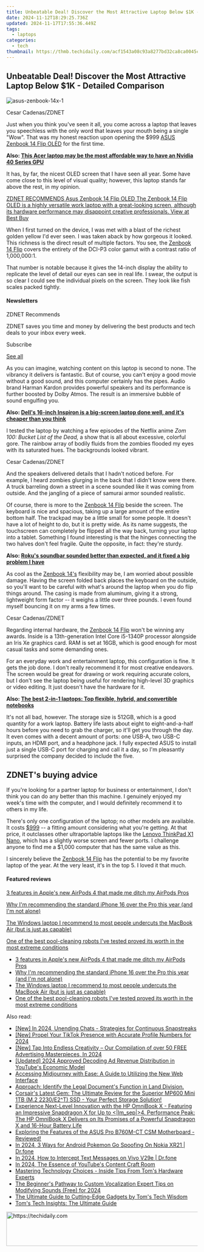 ```yaml
---
title: Unbeatable Deal! Discover the Most Attractive Laptop Below $1K - Detailed Comparison by ZDNet
date: 2024-11-12T18:29:25.736Z
updated: 2024-11-17T17:55:36.449Z
tags:
  - laptops
categories:
  - tech
thumbnail: https://thmb.techidaily.com/acf1543a08c93a8277bd32ca8ca0045c1e81ebd5061ccbafdfe3582cd05fb8bf.jpg
---
```


## Unbeatable Deal! Discover the Most Attractive Laptop Below $1K - Detailed Comparison

![asus-zenbook-14x-1](https://www.zdnet.com/a/img/resize/d82dba1f6676d1c2e2dd41e9181d8d8af26f9afb/2023/09/22/f0a0b74a-04e3-4987-b9cf-cefeefc7c2c7/asus-zenbook-14x-1.jpg?auto=webp&width=1280)

Cesar Cadenas/ZDNET

Just when you think you've seen it all, you come across a laptop that leaves you speechless with the only word that leaves your mouth being a single "Wow". That was my honest reaction upon opening the $999 [ASUS Zenbook 14 Flip OLED](https://shop-links.co/link/?url=https%3A%2F%2Fwww.bestbuy.com%2Fsite%2Fasus-zenbook-flip-14-oled-touch-laptop-evo-intel-13-gen-core-i5-with-16gb-memory-512gb-ssd-foggy-silver%2F6545925.p%3FskuId%3D6545925%26&publisher_slug=itechdaily19598&exclusive=1) for the first time. 

**Also: [This Acer laptop may be the most affordable way to have an Nvidia 40 Series GPU](https://www.zdnet.com/article/this-acer-laptop-may-be-the-most-affordable-way-to-have-an-nvidia-40-series-gpu/)**

It has, by far, the nicest OLED screen that I have seen all year. Some have come close to this level of visual quality; however, this laptop stands far above the rest, in my opinion.

[ZDNET RECOMMENDS Asus Zenbook 14 Flip OLED The Zenbook 14 Flip OLED is a highly versatile work laptop with a great-looking screen, although its hardware performance may disappoint creative professionals. View at Best Buy](https://shop-links.co/link/?url=https%3A%2F%2Fwww.bestbuy.com%2Fsite%2Fasus-zenbook-flip-14-oled-touch-laptop-evo-intel-13-gen-core-i5-with-16gb-memory-512gb-ssd-foggy-silver%2F6545925.p%3FskuId%3D6545925%26&publisher_slug=itechdaily19598&exclusive=1)

When I first turned on the device, I was met with a blast of the richest golden yellow I'd ever seen. I was taken aback by how gorgeous it looked. This richness is the direct result of multiple factors. You see, the [Zenbook 14 Flip](https://shop-links.co/link/?url=https%3A%2F%2Fwww.bestbuy.com%2Fsite%2Fasus-zenbook-flip-14-oled-touch-laptop-evo-intel-13-gen-core-i5-with-16gb-memory-512gb-ssd-foggy-silver%2F6545925.p%3FskuId%3D6545925%26ref%3D212%26loc%3D1&publisher_slug=itechdaily19598&exclusive=1) covers the entirety of the DCI-P3 color gamut with a contrast ratio of 1,000,000:1\. 

That number is notable because it gives the 14-inch display the ability to replicate the level of detail our eyes can see in real life. I swear, the output is so clear I could see the individual pixels on the screen. They look like fish scales packed tightly.

#### Newsletters

ZDNET Recommends

ZDNET saves you time and money by delivering the best products and tech deals to your inbox every week.

 Subscribe

[See all](https://www.zdnet.com/newsletters/)

As you can imagine, watching content on this laptop is second to none. The vibrancy it delivers is fantastic. But of course, you can't enjoy a good movie without a good sound, and this computer certainly has the pipes. Audio brand Harman Kardon provides powerful speakers and its performance is further boosted by Dolby Atmos. The result is an immersive bubble of sound engulfing you.

**Also: [Dell's 16-inch Inspiron is a big-screen laptop done well, and it's cheaper than you think](https://www.zdnet.com/article/dells-16-inch-inspiron-is-a-big-screen-laptop-done-well-and-its-cheaper-than-you-think/)**

I tested the laptop by watching a few episodes of the Netflix anime _Zom 100: Bucket List of the Dead,_ a show that is all about excessive, colorful gore. The rainbow array of bodily fluids from the zombies flooded my eyes with its saturated hues. The backgrounds looked vibrant. 

Cesar Cadenas/ZDNET

And the speakers delivered details that I hadn't noticed before. For example, I heard zombies glurging in the back that I didn't know were there. A truck barreling down a street in a scene sounded like it was coming from outside. And the jangling of a piece of samurai armor sounded realistic.

Of course, there is more to the [Zenbook 14 Flip](https://shop-links.co/link/?url=https%3A%2F%2Fwww.bestbuy.com%2Fsite%2Fasus-zenbook-flip-14-oled-touch-laptop-evo-intel-13-gen-core-i5-with-16gb-memory-512gb-ssd-foggy-silver%2F6545925.p%3FskuId%3D6545925%26ref%3D212%26loc%3D1&publisher_slug=itechdaily19598&exclusive=1) beside the screen. The keyboard is nice and spacious, taking up a large amount of the entire bottom half. The trackpad may be a little small for some people. It doesn't have a lot of height to do, but it is pretty wide. As its name suggests, the touchscreen can completely be flipped all the way back, turning your laptop into a tablet. Something I found interesting is that the hinges connecting the two halves don't feel fragile. Quite the opposite, in fact: they're sturdy. 

**Also: [Roku's soundbar sounded better than expected, and it fixed a big problem I have](https://www.zdnet.com/home-and-office/home-entertainment/rokus-soundbar-sounded-better-than-expected-and-it-fixed-a-big-problem-i-have/)**

As cool as the [Zenbook 14's](https://shop-links.co/link/?url=https%3A%2F%2Fwww.bestbuy.com%2Fsite%2Fasus-zenbook-flip-14-oled-touch-laptop-evo-intel-13-gen-core-i5-with-16gb-memory-512gb-ssd-foggy-silver%2F6545925.p%3FskuId%3D6545925%26ref%3D212%26loc%3D1&publisher_slug=itechdaily19598&exclusive=1) flexibility may be, I am worried about possible damage. Having the screen folded back places the keyboard on the outside, so you'll want to be careful with what's around the laptop when you do flip things around. The casing is made from aluminum, giving it a strong, lightweight form factor -- it weighs a little over three pounds. I even found myself bouncing it on my arms a few times.

Cesar Cadenas/ZDNET

Regarding internal hardware, the [Zenbook 14 Flip](https://shop-links.co/link/?url=https%3A%2F%2Fwww.bestbuy.com%2Fsite%2Fasus-zenbook-flip-14-oled-touch-laptop-evo-intel-13-gen-core-i5-with-16gb-memory-512gb-ssd-foggy-silver%2F6545925.p%3FskuId%3D6545925%26ref%3D212%26loc%3D1&publisher_slug=itechdaily19598&exclusive=1) won't be winning any awards. Inside is a 13th-generation Intel Core i5-1340P processor alongside an Iris Xe graphics card. RAM is set at 16GB, which is good enough for most casual tasks and some demanding ones. 

For an everyday work and entertainment laptop, this configuration is fine. It gets the job done. I don't really recommend it for most creative endeavors. The screen would be great for drawing or work requiring accurate colors, but I don't see the laptop being useful for rendering high-level 3D graphics or video editing. It just doesn't have the hardware for it.

**Also: [The best 2-in-1 laptops: Top flexible, hybrid, and convertible notebooks](https://www.zdnet.com/article/best-2-in-1-laptop/)**

It's not all bad, however. The storage size is 512GB, which is a good quantity for a work laptop. Battery life lasts about eight to eight-and-a-half hours before you need to grab the charger, so it'll get you through the day. It even comes with a decent amount of ports: one USB-A, two USB-C inputs, an HDMI port, and a headphone jack. I fully expected ASUS to install just a single USB-C port for charging and call it a day, so I'm pleasantly surprised the company decided to include the five.

## ZDNET's buying advice

If you're looking for a partner laptop for business or entertainment, I don't think you can do any better than this machine. I genuinely enjoyed my week's time with the computer, and I would definitely recommend it to others in my life. 

There's only one configuration of the laptop; no other models are available. It costs [$999](https://shop-links.co/link/?url=https%3A%2F%2Fwww.bestbuy.com%2Fsite%2Fasus-zenbook-flip-14-oled-touch-laptop-evo-intel-13-gen-core-i5-with-16gb-memory-512gb-ssd-foggy-silver%2F6545925.p%3FskuId%3D6545925%26ref%3D212%26loc%3D1&publisher_slug=itechdaily19598&exclusive=1) \-- a fitting amount considering what you're getting. At that price, it outclasses other ultraportable laptops like the [Lenovo ThinkPad X1 Nano](https://www.zdnet.com/article/this-lenovo-thinkpad-is-so-close-to-being-the-perfect-ultraportable-laptop/), which has a slightly worse screen and fewer ports. I challenge anyone to find me a $1,000 computer that has the same value as this. 

I sincerely believe the [Zenbook 14 Flip](https://shop-links.co/link/?url=https%3A%2F%2Fwww.bestbuy.com%2Fsite%2Fasus-zenbook-flip-14-oled-touch-laptop-evo-intel-13-gen-core-i5-with-16gb-memory-512gb-ssd-foggy-silver%2F6545925.p%3FskuId%3D6545925%26ref%3D212%26loc%3D1&publisher_slug=itechdaily19598&exclusive=1) has the potential to be my favorite laptop of the year. At the very least, it's in the top 5\. I loved it that much.

#### Featured reviews

[3 features in Apple's new AirPods 4 that made me ditch my AirPods Pros](https://www.zdnet.com/article/3-features-in-apples-new-airpods-4-that-made-me-ditch-my-airpods-pros/ "3 features in Apple's new AirPods 4 that made me ditch my AirPods Pros")

[Why I'm recommending the standard iPhone 16 over the Pro this year (and I'm not alone)](https://www.zdnet.com/article/why-im-recommending-the-standard-iphone-16-over-the-pro-this-year-and-im-not-alone/ "Why I'm recommending the standard iPhone 16 over the Pro this year (and I'm not alone)")

[The Windows laptop I recommend to most people undercuts the MacBook Air (but is just as capable)](https://www.zdnet.com/article/the-windows-laptop-i-recommend-to-most-people-undercuts-the-macbook-air-but-is-just-as-capable/ "The Windows laptop I recommend to most people undercuts the MacBook Air (but is just as capable)")

[One of the best pool-cleaning robots I've tested proved its worth in the most extreme conditions](https://www.zdnet.com/article/one-of-the-best-pool-cleaning-robots-ive-tested-is-450-off-for-prime-day/ "One of the best pool-cleaning robots I've tested proved its worth in the most extreme conditions")

* [3 features in Apple's new AirPods 4 that made me ditch my AirPods Pros](https://www.zdnet.com/article/3-features-in-apples-new-airpods-4-that-made-me-ditch-my-airpods-pros/ "3 features in Apple's new AirPods 4 that made me ditch my AirPods Pros")
* [Why I'm recommending the standard iPhone 16 over the Pro this year (and I'm not alone)](https://www.zdnet.com/article/why-im-recommending-the-standard-iphone-16-over-the-pro-this-year-and-im-not-alone/ "Why I'm recommending the standard iPhone 16 over the Pro this year (and I'm not alone)")
* [The Windows laptop I recommend to most people undercuts the MacBook Air (but is just as capable)](https://www.zdnet.com/article/the-windows-laptop-i-recommend-to-most-people-undercuts-the-macbook-air-but-is-just-as-capable/ "The Windows laptop I recommend to most people undercuts the MacBook Air (but is just as capable)")
* [One of the best pool-cleaning robots I've tested proved its worth in the most extreme conditions](https://www.zdnet.com/article/one-of-the-best-pool-cleaning-robots-ive-tested-is-450-off-for-prime-day/ "One of the best pool-cleaning robots I've tested proved its worth in the most extreme conditions")

<ins class="adsbygoogle"
     style="display:block"
     data-ad-format="autorelaxed"
     data-ad-client="ca-pub-7571918770474297"
     data-ad-slot="1223367746"></ins>

<ins class="adsbygoogle"
     style="display:block"
     data-ad-client="ca-pub-7571918770474297"
     data-ad-slot="8358498916"
     data-ad-format="auto"
     data-full-width-responsive="true"></ins>

<span class="atpl-alsoreadstyle">Also read:</span>
<div><ul>
<li><a href="https://snapchat-videos.techidaily.com/new-in-2024-unending-chats-strategies-for-continuous-snapstreaks/"><u>[New] In 2024, Unending Chats - Strategies for Continuous Snapstreaks</u></a></li>
<li><a href="https://fox-friendly.techidaily.com/new-propel-your-tiktok-presence-with-accurate-profile-numbers-for-2024/"><u>[New] Propel Your TikTok Presence with Accurate Profile Numbers for 2024</u></a></li>
<li><a href="https://youtube-tips.techidaily.com/ap-into-endless-creativity-our-compilation-of-over-50-free-advertising-masterpieces-in-2024/"><u>[New] Tap Into Endless Creativity – Our Compilation of over 50 FREE Advertising Masterpieces, In 2024</u></a></li>
<li><a href="https://facebook-record-videos.techidaily.com/updated-2024-approved-decoding-ad-revenue-distribution-in-youtubes-economic-model/"><u>[Updated] 2024 Approved Decoding Ad Revenue Distribution in YouTube's Economic Model</u></a></li>
<li><a href="https://tech-renaissance.techidaily.com/accessing-midjourney-with-ease-a-guide-to-utilizing-the-new-web-interface/"><u>Accessing Midjourney with Ease: A Guide to Utilizing the New Web Interface</u></a></li>
<li><a href="https://hardware-reviews.techidaily.com/approach-identify-the-legal-documents-function-in-land-division/"><u>Approach: Identify the Legal Document's Function in Land Division.</u></a></li>
<li><a href="https://hardware-reviews.techidaily.com/corsairs-latest-gem-the-ultimate-review-for-the-superior-mp600-mini-1tb-m2-2230e2t-ssd-your-perfect-storage-solution/"><u>Corsair's Latest Gem: The Ultimate Review for the Superior MP600 Mini 1TB (M.2 2230/E2^T) SSD - Your Perfect Storage Solution!</u></a></li>
<li><a href="https://hardware-reviews.techidaily.com/experience-next-level-innovation-with-the-hp-omnibook-x-featuring-an-impressive-snapdragon-x-for-up-to-(imsep)4-performance-peak-the-hp-omnibook-x-delivers-5/"><u>Experience Next-Level Innovation with the HP OmniBook X - Featuring an Impressive Snapdragon X for Up to <|Im_sep|>4. Performance Peak: The HP OmniBook X Delivers on Its Promises of a Powerful Snapdragon X and 16-Hour Battery Life</u></a></li>
<li><a href="https://hardware-reviews.techidaily.com/1723341695533-exploring-the-features-of-the-asus-pro-b760m-ct-csm-motherboard-reviewed/"><u>Exploring the Features of the ASUS Pro B760M-CT CSM Motherboard - Reviewed!</u></a></li>
<li><a href="https://android-pokemon-go.techidaily.com/in-2024-3-ways-for-android-pokemon-go-spoofing-on-nokia-xr21-drfone-by-drfone-virtual-android/"><u>In 2024, 3 Ways for Android Pokemon Go Spoofing On Nokia XR21 | Dr.fone</u></a></li>
<li><a href="https://android-location-track.techidaily.com/in-2024-how-to-intercept-text-messages-on-vivo-v29e-drfone-by-drfone-virtual-android/"><u>In 2024, How to Intercept Text Messages on Vivo V29e | Dr.fone</u></a></li>
<li><a href="https://youtube-zero.techidaily.com/24-the-essence-of-youtubes-content-craft-room/"><u>In 2024, The Essence of YouTube's Content Craft Room</u></a></li>
<li><a href="https://hardware-reviews.techidaily.com/mastering-technology-choices-inside-tips-from-toms-hardware-experts/"><u>Mastering Technology Choices - Inside Tips From Tom's Hardware Experts</u></a></li>
<li><a href="https://some-skills.techidaily.com/the-beginners-pathway-to-custom-vocalization-expert-tips-on-modifying-sounds-free-for-2024/"><u>The Beginner's Pathway to Custom Vocalization Expert Tips on Modifying Sounds (Free) for 2024</u></a></li>
<li><a href="https://hardware-reviews.techidaily.com/the-ultimate-guide-to-cutting-edge-gadgets-by-toms-tech-wisdom/"><u>The Ultimate Guide to Cutting-Edge Gadgets by Tom's Tech Wisdom</u></a></li>
<li><a href="https://hardware-reviews.techidaily.com/toms-tech-insights-the-ultimate-guide/"><u>Tom's Tech Insights: The Ultimate Guide</u></a></li>
</ul></div>

<!-- affiliate ads begin -->
<a href="https://appsumo.8odi.net/c/5597632/2049379/7443" target="_top" id="2049379">
  <img src="//a.impactradius-go.com/display-ad/7443-2049379" border="0" alt="https://techidaily.com" width="728" height="90"/>
</a>
<img height="0" width="0" src="https://appsumo.8odi.net/i/5597632/2049379/7443" style="position:absolute;visibility:hidden;" border="0" />
<!-- affiliate ads end -->

